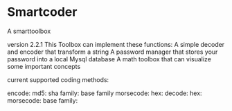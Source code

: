 # Smartcoder

A smarttoolbox

version 2.2.1
This Toolbox can implement these functions:
A simple decoder and encoder that transform a string
A password manager that stores your password into a local Mysql database
A math toolbox that can visualize some important concepts

current supported coding methods:

encode:
  md5:
  sha family:
  base family
  morsecode:
  hex:
decode:
  hex:
  morsecode:
  base family:
